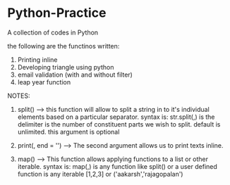 # Python-Practice
A collection of codes in Python

the following are the functinos written:
1. Printing inline
2. Developing triangle using python
3. email validation (with and without filter)
4. leap year function

NOTES:
1. split() --> this function will allow to split a string in to it's individual elements based on a particular separator.
    syntax is: str.split(<separtor>,<maxsplit>)
    <separtor> is the delimiter
    <maxsplit> is the number of constituent parts we wish to split. default is unlimited. this argument is optional
 
 2. print(<text to print>, end = '') --> The second argument allows us to print texts inline.
  
 3. map() --> This function allows applying functions to a list or other iterable.
     syntax is: map(<function>,<list>)
     <function> is any function like split() or a user defined function
     <list> is any iterable [1,2,3] or ('aakarsh','rajagopalan')
 
  
  
